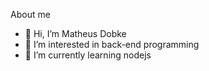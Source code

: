 About me
- 👋 Hi, I’m Matheus Dobke
- 👀 I’m interested in back-end programming
- 🌱 I’m currently learning nodejs
